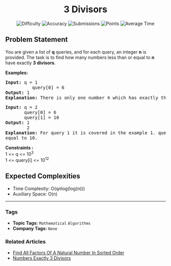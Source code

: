 <h1 align="center">3 Divisors</h1>

<p align="center">
  <img alt="Difficulty" title="Difficulty" src="https://custom-icon-badges.demolab.com/badge/Difficulty: Medium-1F222E?style=for-the-badge&logoColor=white&logo=fire"/>
  <img alt="Accuracy" title="Accuracy" src="https://custom-icon-badges.demolab.com/badge/Accuracy: 11.17%25-1F222E?style=for-the-badge&logoColor=white&logo=target"/>
  <img alt="Submissions" title="Submissions" src="https://custom-icon-badges.demolab.com/badge/Submissions: 45K+-1F222E?style=for-the-badge&logoColor=white&logo=repo"/>
  <img alt="Points" title="Points" src="https://custom-icon-badges.demolab.com/badge/Points: 4-1F222E?style=for-the-badge&logoColor=white&logo=award"/>
  <img alt="Average Time" title="Average Time" src="https://custom-icon-badges.demolab.com/badge/Average%20Time: N/A-1F222E?style=for-the-badge&logoColor=white&logo=clock"/>
</p>

## Problem Statement

You are given a list of <b>q</b> queries, and for each query, an integer <b>n</b> is provided. The task is to find how many numbers less than or equal to <b>n</b> have exactly <b>3 divisors</b>.

<b>Examples:</b>

<pre><b>Input: </b>q = 1<br>          query[0] = 6
<b>Output: </b>1
<b>Explanation: </b>There is only one number 4 which has exactly three divisors 1, 2 and 4 and less than equal to 6.</pre>

<pre><b>Input: </b>q = 2
       query[0] = 6
       query[1] = 10
<b>Output: </b>1
        2
<b>Explanation: </b>For query 1 it is covered in the example 1. query 2:There are two numbers 4 and 9 having exactly 3 divisors and less than <br>equal to 10.</pre>

<b>Constraints : </b><br>1 <= q <= 10<sup>3</sup><br>1 <= query[i] <= 10<sup>12</sup>

## Expected Complexities
- Time Complexity: O(q*n*log(log(n)))
- Auxiliary Space: O(n)

<hr>

### Tags
- **Topic Tags:** `Mathematical` `Algorithms`
- **Company Tags:** `None`

### Related Articles
- [Find All Factors Of A Natural Number In Sorted Order](https://www.geeksforgeeks.org/find-all-factors-of-a-natural-number-in-sorted-order/)
- [Numbers Exactly 3 Divisors](https://www.geeksforgeeks.org/numbers-exactly-3-divisors/)
